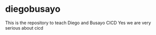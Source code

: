 # diegobusayo
This is the repository to teach Diego and Busayo CICD
Yes we are very serious about cicd 

